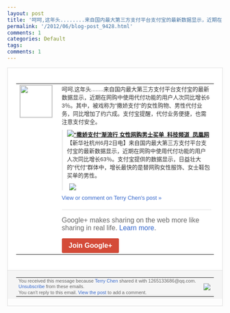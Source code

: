 ```yaml
---
layout: post
title: '呵呵,这年头........来自国内最大第三方支付平台支付宝的最新数据显示，近期在...'
permalink: '/2012/06/blog-post_9428.html'
comments: 1
categories: Default
tags: 
comments: 1
---
```

<div style="border:solid 1px #dfdfdf;color:#686868;font:13px Arial"><div style="background-color:#fff;padding:20px;"><table cellpadding="0" cellspacing="0"><tr><td style="padding-right:15px;vertical-align:top"><a href="https://plus.google.com/_/notifications/ngemlink?&amp;emid=CJCYy4vusLACFZQOQAodTGkAAA&amp;path=%2F108643996575278738906&amp;dt=1338684959020"><img height="75" src="https://lh3.googleusercontent.com/-KKRGTyJ5Bl0/AAAAAAAAAAI/AAAAAAAAEEY/jllxqER5dCk/s75-c-k-a/photo.jpg" style="border:solid 1px #cccccc;" width="75"/></a></td><td style="width:578px;color:#333;font:13px Arial;vertical-align:top;"><div style="padding-bottom:10px">呵呵,这年头........来自国内最大<wbr/>第三方支付平台支付宝的最新数据显示，近期<wbr/>在网购中使用代付功能的用户人次同比增长6<wbr/>3％。其中，被戏称为"撒娇支付"的女性购<wbr/>物、男性代付业务，同比增加了约六成。支付<wbr/>宝提醒，代付业务便捷，也需注意支付安全。</div><div style="margin-bottom:10px;padding-left:10px; border-left:2px solid #EAEAEA"><span style="margin-right:5px"><a href="http://tech.ifeng.com/internet/detail_2012_06/03/15009475_0.shtml" style="zSoyz"><img border="0" src="https://images3-focus-opensocial.googleusercontent.com/gadgets/proxy?url=https://s2.googleusercontent.com/s2/favicons?domain%3Dtech.ifeng.com&amp;container=focus&amp;gadget=a&amp;rewriteMime=image/*&amp;refresh=31536000&amp;resize_h=16"/><span style="font-weight:bold">"撒娇支付"渐流行 女性网购男士买单_科技频道_凤凰网</span></a><div style="padding-bottom:10px">【新华社杭州6月2日电】来自国内最大第三<wbr/>方支付平台支付宝的最新数据显示，近期在网<wbr/>购中使用代付功能的用户人次同比增长63％<wbr/>。支付宝提供的数据显示，日益壮大的"代付<wbr/>"群体中，增长最快的是替网购女性服饰、女<wbr/>士鞋包买单的男性。</div></span><span style="margin-right:5px"><a href="https://plus.google.com/_/notifications/ngemlink?&amp;emid=CJCYy4vusLACFZQOQAodTGkAAA&amp;path=%2F108643996575278738906%2Fposts%2FKy1yvW57aiS%3Fgpinv%3DAMIXal-vKjz3vsf5NW-fpDWhgu1SSvMcs4Ck9b-xp3dVZCvZPEDprVR1sfZBKXUeBD-TrVS4rmXAI-_kjcnQmx5eoeX70gFDCBxhCcoZ7_werVeny9LMs34&amp;dt=1338684959020" style="zSoyz;"><img border="0" src="https://images1-focus-opensocial.googleusercontent.com/gadgets/proxy?url=http://y3.ifengimg.com/2012/06/02/10334191.jpg&amp;container=focus&amp;gadget=a&amp;rewriteMime=image/*&amp;refresh=31536000&amp;resize_h=120" style="max-height:200px;max-width:275px"/></a></span></div><a href="https://plus.google.com/_/notifications/ngemlink?&amp;emid=CJCYy4vusLACFZQOQAodTGkAAA&amp;path=%2F108643996575278738906%2Fposts%2FKy1yvW57aiS%3Fgpinv%3DAMIXal-vKjz3vsf5NW-fpDWhgu1SSvMcs4Ck9b-xp3dVZCvZPEDprVR1sfZBKXUeBD-TrVS4rmXAI-_kjcnQmx5eoeX70gFDCBxhCcoZ7_werVeny9LMs34&amp;dt=1338684959020" style="color:#3366CC;text-decoration:none;">View or comment on Terry Chen's post »</a><div style="margin-top:20px;border-top:solid 1px #dfdfdf"><div style="padding:15px 0;color:#686868;font:16px Arial;">Google+ makes sharing on the web more like sharing in real life. <a href="http://www.google.com/+/learnmore/" style="color:#3366CC;text-decoration:none;">Learn more</a>.</div><a href="https://plus.google.com/_/notifications/ngemlink?&amp;emid=CJCYy4vusLACFZQOQAodTGkAAA&amp;path=%2F%3Fgpinv%3DAMIXal-vKjz3vsf5NW-fpDWhgu1SSvMcs4Ck9b-xp3dVZCvZPEDprVR1sfZBKXUeBD-TrVS4rmXAI-_kjcnQmx5eoeX70gFDCBxhCcoZ7_werVeny9LMs34&amp;dt=1338684959020" style="display:inline-block;padding:7px 15px;background-color:#d44b38; color:#fff;font-size:16px; font-weight:bold;border-radius:2px;border:solid 1px #c43b28; white-space:nowrap;text-decoration:none">Join Google+</a></div></td></tr></table></div><div style="border-top:solid 1px #dfdfdf;padding:0 20px; background-color:#f5f5f5"><table cellpadding="0" cellspacing="0" style="height:50px"><tbody><tr><td style="vertical-align:middle;width:100%; color:#636363;font:11px Arial; line-height:120%">You received this message because <a href="https://plus.google.com/_/notifications/ngemlink?&amp;emid=CJCYy4vusLACFZQOQAodTGkAAA&amp;path=%2F108643996575278738906%3Fgpinv%3DAMIXal-vKjz3vsf5NW-fpDWhgu1SSvMcs4Ck9b-xp3dVZCvZPEDprVR1sfZBKXUeBD-TrVS4rmXAI-_kjcnQmx5eoeX70gFDCBxhCcoZ7_werVeny9LMs34&amp;dt=1338684959020" style="color:#3366CC;text-decoration:none;">Terry Chen</a> shared it with 1265133686@qq.com. <a href="https://plus.google.com/_/notifications/ngemlink?&amp;emid=CJCYy4vusLACFZQOQAodTGkAAA&amp;path=%2F_%2Fnonplus%2Femailsettings%3Fgpinv%3DAMIXal-vKjz3vsf5NW-fpDWhgu1SSvMcs4Ck9b-xp3dVZCvZPEDprVR1sfZBKXUeBD-TrVS4rmXAI-_kjcnQmx5eoeX70gFDCBxhCcoZ7_werVeny9LMs34%26est%3DADH5u8VqThhvxKF9xfn8Rjfn9MCqkqxSfip_F6d8srShWSCVcrlSPO8RiEAf4m3r73qLTNfd6bdNTrbegByyCwINgpoSToegdGI0KtpLkMiMPDMbfVLItftxmYKpdUF1hBG7reDjGUun&amp;dt=1338684959020" style="color:#3366CC;text-decoration:none;">Unsubscribe</a> from these emails.<br/>You can't reply to this email. <a href="https://plus.google.com/_/notifications/ngemlink?&amp;emid=CJCYy4vusLACFZQOQAodTGkAAA&amp;path=%2F108643996575278738906%2Fposts%2FKy1yvW57aiS%3Fgpinv%3DAMIXal-vKjz3vsf5NW-fpDWhgu1SSvMcs4Ck9b-xp3dVZCvZPEDprVR1sfZBKXUeBD-TrVS4rmXAI-_kjcnQmx5eoeX70gFDCBxhCcoZ7_werVeny9LMs34&amp;dt=1338684959020" style="color:#3366CC;text-decoration:none;">View the post</a> to add a comment.<br/></td><td><img src="https://ssl.gstatic.com/s2/oz/images/notifications/logo/google-plus-6617a72bb36cc548861652780c9e6ff1.png"/></td></tr></tbody></table></div></div>